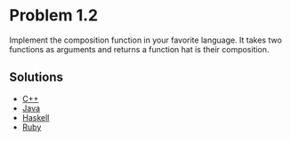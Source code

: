 # Problem 1.2

Implement the composition function in your favorite language. It takes two functions as arguments and returns a function  hat is their composition.


## Solutions

- [C++](./prog.cpp)
- [Java](./Prog.java)
- [Haskell](./prog.hs)
- [Ruby](./prog.rb)